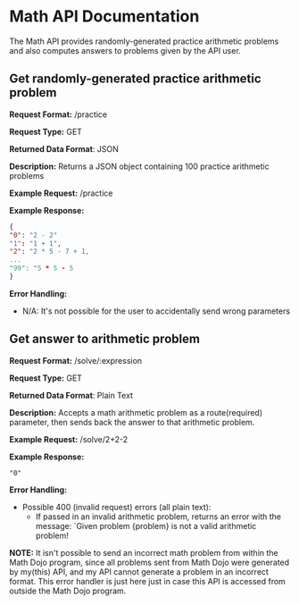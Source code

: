 # Math API Documentation
The Math API provides randomly-generated
practice arithmetic problems and also computes
answers to problems given by the API user.

## Get randomly-generated practice arithmetic problem
**Request Format:** /practice

**Request Type:** GET

**Returned Data Format**: JSON

**Description:** Returns a JSON object containing
100 practice arithmetic problems

**Example Request:** /practice

**Example Response:**

```json
{
"0": "2 - 2"
"1": "1 + 1",
"2": "2 * 5 - 7 + 1,
...
"99": "5 * 5 - 5
}
```

**Error Handling:**
- N/A: It's not possible for the user to accidentally
send wrong parameters

## Get answer to arithmetic problem
**Request Format:** /solve/:expression

**Request Type:** GET

**Returned Data Format**: Plain Text

**Description:** Accepts a math arithmetic problem as
a route(required) parameter, then sends back the answer
to that arithmetic problem.

**Example Request:** /solve/2+2-2

**Example Response:**

```
"0"
```

**Error Handling:**
- Possible 400 (invalid request) errors (all plain text):
  - If passed in an invalid arithmetic problem, returns an error with the message: `Given problem {problem} is not a valid arithmetic problem!

<b>NOTE:</b> It isn't possible to send an incorrect math problem from within the Math Dojo program,
since all problems sent from Math Dojo were generated by my(this) API, and my API cannot generate
a problem in an incorrect format. This error handler is just here just in case this API
is accessed from outside the Math Dojo program.

